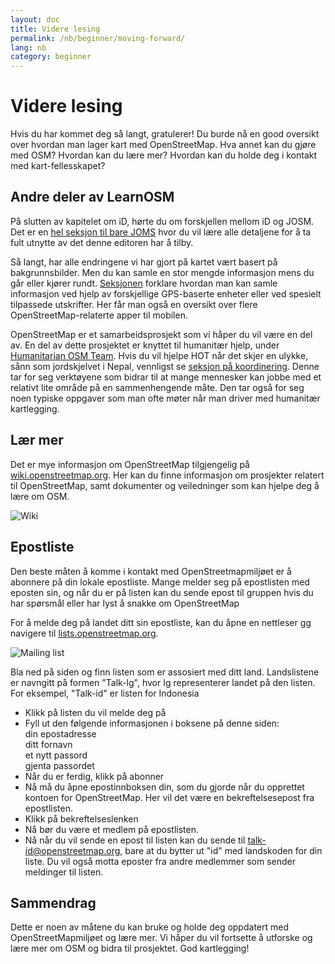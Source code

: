 ```yaml
---
layout: doc
title: Videre lesing
permalink: /nb/beginner/moving-forward/
lang: nb
category: beginner
---
```


Videre lesing
===============


Hvis du har kommet deg så langt, gratulerer! Du burde nå en good oversikt over hvordan man lager kart med OpenStreetMap. Hva annet kan du gjøre med OSM? Hvordan kan du lære mer? Hvordan kan du holde deg i kontakt med kart-fellesskapet?  

Andre deler av LearnOSM
---------------------------

På slutten av kapitelet om iD, hørte du om forskjellen mellom iD og JOSM. Det er en [hel seksjon til bare JOMS](/nb/josm) hvor du vil lære alle detaljene for å ta fult utnytte av det denne editoren har å tilby.  

Så langt, har alle endringene vi har gjort på kartet vært basert på bakgrunnsbilder. Men du kan samle en stor mengde informasjon mens du går eller kjører rundt. [Seksjonen](/nb/mobile-mapping/)  forklare hvordan man kan samle informasjon ved hjelp av forskjellige GPS-baserte enheter eller ved spesielt tilpassede utskrifter. Her får man også en oversikt over flere OpenStreetMap-relaterte apper til mobilen.  

OpenStreetMap er et samarbeidsprosjekt som vi håper du vil være en del av. En  del av dette prosjektet er knyttet til humanitær hjelp, under [Humanitarian OSM Team](http://hotosm.org). Hvis du vil hjelpe HOT når det skjer en ulykke, sånn som jordskjelvet i Nepal, vennligst se [seksjon på koordinering](/nb/coordination/). Denne tar for seg verktøyene som bidrar til at mange mennesker kan jobbe med et relativt lite område på en sammenhengende måte. Den tar også for seg noen typiske oppgaver som man ofte møter når man driver med humanitær kartlegging.  


Lær mer
----------

Det er mye informasjon om OpenStreetMap tilgjengelig på [wiki.openstreetmap.org](http://wiki.openstreetmap.org/wiki/No:Main_Page). Her kan du finne informasjon om prosjekter relatert til OpenStreetMap, samt dokumenter og veiledninger som kan hjelpe deg å lære om OSM.  

![Wiki][]

<!-- also more info on this site once it is prepared -->

Epostliste
------------

Den beste måten å komme i kontakt med OpenStreetmapmiljøet er å abonnere på din lokale epostliste. Mange melder seg på epostlisten med eposten sin, og når du er på listen kan du sende epost til gruppen hvis du har spørsmål eller har lyst å snakke om OpenStreetMap  

For å melde deg på landet ditt sin epostliste, kan du åpne en nettleser gg navigere til  [lists.openstreetmap.org](http://lists.openstreetmap.org/).  

![Mailing list][]

Bla ned på siden og finn listen som er assosiert med ditt land. Landslistene er navngitt på formen "Talk-lg",  hvor Ig representerer landet på den listen. For eksempel, "Talk-id" er listen for Indonesia  

- Klikk på listen du vil melde deg på  
- Fyll ut den følgende informasjonen i boksene  på denne siden:  
    din epostadresse  
    ditt fornavn  
    et nytt passord  
    gjenta passordet  
- Når du er ferdig, klikk på abonner
- Nå må du åpne epostinnboksen din, som du gjorde når du opprettet kontoen for OpenStreetMap. Her vil det være en bekreftelsesepost fra epostlisten.  
- Klikk på bekreftelseslenken  
- Nå bør du være et medlem på epostlisten.  
- Nå når du vil sende en epost til listen kan du sende til  [talk-id@openstreetmap.org](mailto:talk-id@openstreetmap.org), bare at du bytter ut "id" med landskoden for din liste. Du vil også motta eposter fra andre medlemmer som sender meldinger til listen.  

<!-- maybe expand and put this back later
MapOSMatic
----------

Et slik prosjekt heter MapOSMatic, som du kan prøve gjennom din
webleser [maposmatic.org](http://www.maposmatic.org/). Dette
er et enkelt verktøy for å skrive ut et kart for et vilkårlig område. Det vil
automatisk lage kartet, i tillegg til en rute-oppdeling av kartet og en
oversikt over steder som er inkludert i området.

![MapOSMatic][]
-->


Sammendrag
-------

Dette er noen av måtene du kan bruke og holde deg oppdatert med OpenStreetMapmiljøet og lære mer. Vi håper du vil fortsette å utforske og lære mer om OSM og bidra til prosjektet. God kartlegging!


[MapOSMatic]: /images/beginner/maposmatic-homepage.png
[Wiki]: /images/beginner/osm-wiki.png
[Mailing list]: /images/beginner/osm-mailing-lists.png